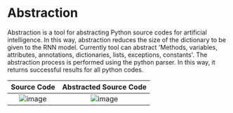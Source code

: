 # Abstraction
Abstraction is a tool for abstracting Python source codes for artificial intelligence. In this way, abstraction reduces the size of the dictionary to be given to the RNN model. Currently tool can abstract 'Methods, variables, attributes, annotations, dictionaries, lists, exceptions, constants'.
The abstraction process is performed using the python parser. In this way, it returns successful results for all python codes.

Source Code            |  Abstracted Source Code
:-------------------------:|:-------------------------:
![image](https://github.com/Efekanw/Abstraction/assets/56073720/2a789b87-f819-42a7-8809-c500d2b5beb4)| ![image](https://github.com/Efekanw/Abstraction/assets/56073720/a4bd0885-c950-45bb-8910-9080612f2cb0)



